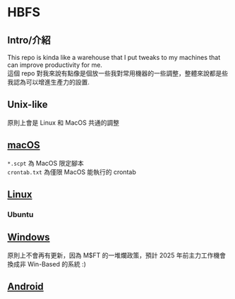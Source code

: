 # HBFS
## Intro/介紹
This repo is kinda like a warehouse that I put tweaks to my machines that can improve productivity for me.  
這個 repo 對我來說有點像是個放一些我對常用機器的一些調整，整體來說都是些我認為可以增進生產力的設置.

## Unix-like
原則上會是 Linux 和 MacOS 共通的調整

## [macOS](https://github.com/vincent5753/HBFS/tree/main/Mac)
`*.scpt` 為 MacOS 限定腳本 </br>
`crontab.txt` 為僅限 MacOS 能執行的 crontab

## [Linux](https://github.com/vincent5753/HBFS/tree/main/Linux)
### Ubuntu

## [Windows](https://github.com/vincent5753/HBFS/blob/main/Win/README.md)
原則上不會再有更新，因為 M$FT 的一堆爛政策，預計 2025 年前主力工作機會換成非 Win-Based 的系統 :)

## [Android](https://github.com/vincent5753/HBFS/blob/main/Android/README.md)
